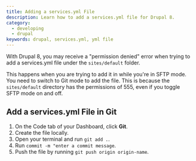 ```yaml
---
title: Adding a services.yml File
description: Learn how to add a services.yml file for Drupal 8.
category:
  - developing
  - drupal
keywords: drupal, services.yml, yml file
---
```

With Drupal 8, you may receive a "permission denied" error when trying to add a services.yml file under the `sites/default` folder.

This happens when you are trying to add it in while you're in SFTP mode. You need to switch to Git mode to add the file. This is because the `sites/default` directory has the permissions of 555, even if you toggle SFTP mode on and off.

## Add a services.yml File in Git

1. On the Code tab of your Dashboard, click **Git**.  
2. Create the file locally.  
3. Open your terminal and run `git add .`.  
4. Run `commit -m "enter a commit message`.  
5. Push the file by running `git push origin origin-name`.

